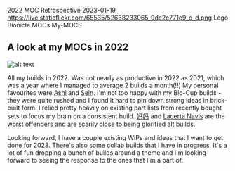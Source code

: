 2022 MOC Retrospective
2023-01-19
https://live.staticflickr.com/65535/52638233065_9dc2c771e9_o_d.png
Lego Bionicle MOCs My-MOCS

## A look at my MOCs in 2022
![alt text](https://live.staticflickr.com/65535/52638233065_9dc2c771e9_o_d.png "2022 MOC Collage")

All my builds in 2022. Was not nearly as productive in 2022 as 2021, which was a year where I managed to average 2 builds a month(!!) 
My personal favourites were [Ashi](https://www.flickr.com/photos/fuzz-e/51862622666/in/photostream) and [Sein](https://www.flickr.com/photos/fuzz-e/52088459557/in/photostream/). I'm not too happy with my Bio-Cup builds - they were quite rushed and I found it hard to pin down strong ideas in brick-built form. I relied pretty heavily on existing part lists from recently bought sets to focus my brain on a consistent build. [妈妈](https://www.flickr.com/photos/fuzz-e/52118724547/in/dateposted/) and [Lacerta Navis](https://www.flickr.com/photos/fuzz-e/52171852302/in/photostream/) are the worst offenders and are scarily close to being glorified alt builds.

Looking forward, I have a couple existing WIPs and ideas that I want to get done for 2023. There's also some collab builds that I have in progress. It's a lot of fun dropping a bunch of builds around a theme and I'm looking forward to seeing the response to the ones that I'm a part of. 
